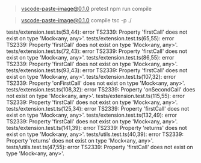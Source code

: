 
> vscode-paste-image@0.1.0 pretest
> npm run compile


> vscode-paste-image@0.1.0 compile
> tsc -p ./

tests/extension.test.ts(53,44): error TS2339: Property 'firstCall' does not exist on type 'Mock<any, any>'.
tests/extension.test.ts(65,55): error TS2339: Property 'firstCall' does not exist on type 'Mock<any, any>'.
tests/extension.test.ts(72,43): error TS2339: Property 'firstCall' does not exist on type 'Mock<any, any>'.
tests/extension.test.ts(86,55): error TS2339: Property 'firstCall' does not exist on type 'Mock<any, any>'.
tests/extension.test.ts(93,43): error TS2339: Property 'firstCall' does not exist on type 'Mock<any, any>'.
tests/extension.test.ts(107,32): error TS2339: Property 'onFirstCall' does not exist on type 'Mock<any, any>'.
tests/extension.test.ts(108,32): error TS2339: Property 'onSecondCall' does not exist on type 'Mock<any, any>'.
tests/extension.test.ts(115,55): error TS2339: Property 'firstCall' does not exist on type 'Mock<any, any>'.
tests/extension.test.ts(125,34): error TS2339: Property 'firstCall' does not exist on type 'Mock<any, any>'.
tests/extension.test.ts(132,49): error TS2339: Property 'firstCall' does not exist on type 'Mock<any, any>'.
tests/extension.test.ts(141,39): error TS2339: Property 'returns' does not exist on type 'Mock<any, any>'.
tests/utils.test.ts(40,39): error TS2339: Property 'returns' does not exist on type 'Mock<any, any>'.
tests/utils.test.ts(47,55): error TS2339: Property 'firstCall' does not exist on type 'Mock<any, any>'.
